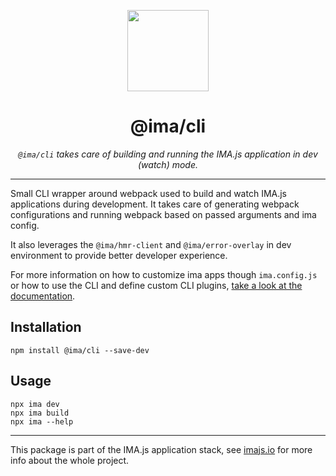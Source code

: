 <p align="center">
  <img height="130" src="https://imajs.io/img/imajs-logo.png">
</p>

<h1 align="center">@ima/cli</h1>
  <p align="center"><i><code>@ima/cli</code> takes care of building and running the IMA.js application in dev (watch) mode.</i>
</p>

---

Small CLI wrapper around webpack used to build and watch IMA.js applications during development. It takes care of generating webpack configurations and running webpack based on passed arguments and ima config.

It also leverages the `@ima/hmr-client` and `@ima/error-overlay` in dev environment to provide better developer experience.

For more information on how to customize ima apps though `ima.config.js` or how to use the CLI and define custom CLI plugins, [take a look at the documentation](https://imajs.io).

## Installation

```
npm install @ima/cli --save-dev
```


## Usage

```
npx ima dev
npx ima build
npx ima --help
```

---

This package is part of the IMA.js application stack, see [imajs.io](https://imajs.io/) for more info about the whole project.
